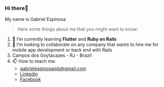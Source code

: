 ### Hi there👋 
My name is Gabriel Espinosa

> Here some things about me that you might want to know:

1. 🌱 I’m currently learning **Flutter** and **Ruby on Rails**
2. 👯 I’m looking to collaborate on any company that wants to hire me for mobile app development or back end with Rails
4. Campos dos Goytacazes - RJ - Brazil
3. 📫 How to reach me:
   - gabrielespinosajob@gmail.com
   - [Linkedin](https://www.linkedin.com/in/gabriel-espinosa-727542158/)
   - [Facebook](https://www.facebook.com/gabrielespinosa22/)

